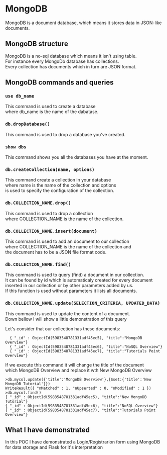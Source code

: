 # MongoDB

MongoDB is a document database, which means it stores data in JSON-like documents.

## MongoDB structure

MongoDB is a no-sql database which means it isn't using table.\
For instance every MongoDb database has collections.\
Every collection has documents which in turn are JSON format.

## MongoDB commands and queries

### `use db_name`

This command is used to create a database\
where db_name is the name of the dabatase.

### `db.dropDatabase()`

This command is used to drop a database you've created.

### `show dbs`

This command shows you all the databases you have at the moment.

### `db.createCollection(name, options)`

This command create a collection in your database\
where name is the name of the collection and options\
is used to specify the configuration of the collection.

### `db.COLLECTION_NAME.drop()`

This command is used to drop a collection\
where COLLECTION_NAME is the name of the collection.

### `db.COLLECTION_NAME.insert(document)`

This command is used to add an document to our collection\
where COLLECTION_NAME is the name of the collection and\
the document has to be a JSON file format code.

### `db.COLLECTION_NAME.find()`

This command is used to query (find) a document in our collection.\
It can be found by id which is automaticaly created for every document\
inserted in our collection or by other parameters added by us.\
If this function is used without parameters it lists all documents.

### `db.COLLECTION_NAME.update(SELECTION_CRITERIA, UPDATED_DATA)`

This command is used to update the content of a document.\
Down bellow I will show a little demonstration of this query

Let's consider that our collection has these documents:
```
  { "_id" : ObjectId(5983548781331adf45ec5), "title":"MongoDB Overview"}
  { "_id" : ObjectId(5983548781331adf45ec6), "title":"NoSQL Overview"}
  { "_id" : ObjectId(5983548781331adf45ec7), "title":"Tutorials Point Overview"}  
```
If we execute this command it will change the title of the document\
which MongoDB Overview and replace it wth New MongoDB Overview

```
>db.mycol.update({'title':'MongoDB Overview'},{$set:{'title':'New MongoDB Tutorial'}})
WriteResult({ "nMatched" : 1, "nUpserted" : 0, "nModified" : 1 })
>db.mycol.find()
{ "_id" : ObjectId(5983548781331adf45ec5), "title":"New MongoDB Tutorial"}
{ "_id" : ObjectId(5983548781331adf45ec6), "title":"NoSQL Overview"}
{ "_id" : ObjectId(5983548781331adf45ec7), "title":"Tutorials Point Overview"}
```

## What I have demonstrated

In this POC I have demonstrated a Login/Registrarion form using MongoDB for data storage and Flask for it's interpretation

